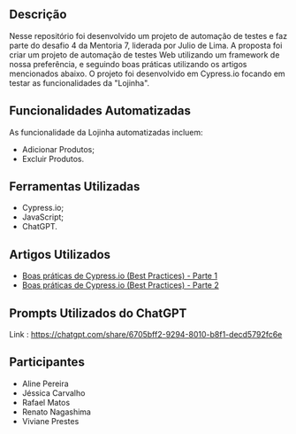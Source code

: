 ## Descrição

Nesse repositório foi desenvolvido um projeto de automação de testes e faz parte do desafio 4 da Mentoria 7, liderada por Julio de Lima. A proposta foi criar um projeto de automação de testes Web utilizando um framework de nossa preferência, e seguindo boas práticas utilizando os artigos mencionados abaixo. 
O projeto foi desenvolvido em Cypress.io focando em testar as funcionalidades da "Lojinha".

## Funcionalidades Automatizadas

As funcionalidade da Lojinha automatizadas incluem:
- Adicionar Produtos;
- Excluir Produtos.

## Ferramentas Utilizadas
- Cypress.io;
- JavaScript;
- ChatGPT.

## Artigos Utilizados
- [Boas práticas de Cypress.io (Best Practices) - Parte 1](https://pedrohsguerra.medium.com/boas-pr%C3%A1ticas-de-cypress-io-best-practices-parte-1-3d06977a68a7)
- [Boas práticas de Cypress.io (Best Practices) - Parte 2](https://pedrohsguerra.medium.com/boas-pr%C3%A1ticas-de-cypress-io-best-practices-parte-2-c67163adcd21)

## Prompts Utilizados do ChatGPT

Link : https://chatgpt.com/share/6705bff2-9294-8010-b8f1-decd5792fc6e 

## Participantes
- Aline Pereira
- Jéssica Carvalho
- Rafael Matos
- Renato Nagashima
- Viviane Prestes 
